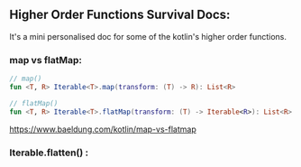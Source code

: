 ## Higher Order Functions Survival Docs:
It's a mini personalised doc for some of the kotlin's higher order functions.

### map vs flatMap:
```kotlin
// map()
fun <T, R> Iterable<T>.map(transform: (T) -> R): List<R>

// flatMap()
fun <T, R> Iterable<T>.flatMap(transform: (T) -> Iterable<R>): List<R>
```
https://www.baeldung.com/kotlin/map-vs-flatmap

### Iterable.flatten() :